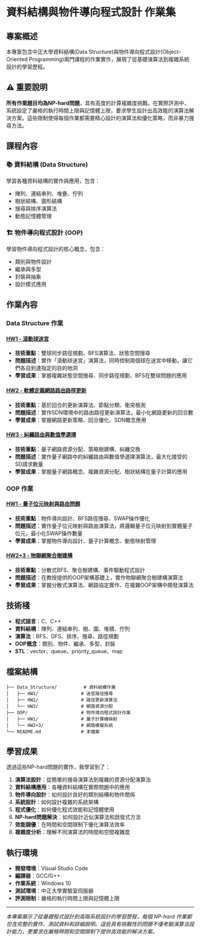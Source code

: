 # 資料結構與物件導向程式設計 作業集

## 專案概述
本專案包含中正大學資料結構(Data Structure)與物件導向程式設計(Object-Oriented Programming)兩門課程的作業實作，展現了從基礎演算法到複雜系統設計的學習歷程。

## ⚠️ 重要說明
**所有作業題目均為NP-hard問題**，具有高度的計算複雜度挑戰。在實際評測中，系統設定了嚴格的執行時間上限與記憶體上限，要求學生設計出高效能的演算法解決方案。這些限制使得每個作業都需要精心設計的演算法和優化策略，而非暴力搜尋方法。

## 課程內容

### 📚 資料結構 (Data Structure)
學習各種資料結構的實作與應用，包含：
- 陣列、連結串列、堆疊、佇列
- 樹狀結構、圖形結構
- 搜尋與排序演算法
- 動態記憶體管理

### 🏗️ 物件導向程式設計 (OOP)
學習物件導向程式設計的核心概念，包含：
- 類別與物件設計
- 繼承與多型
- 封裝與抽象
- 設計模式應用

## 作業內容

### Data Structure 作業

#### [HW1 - 滾動球迷宮](./Data_Structure/HW1/)
- **技術重點**：雙球同步路徑規劃、BFS演算法、狀態空間搜尋
- **問題描述**：實作「滾動球迷宮」演算法，同時控制兩個球在迷宮中移動，讓它們各自到達指定的目的地洞
- **學習成果**：掌握複雜狀態空間搜尋、同步路徑規劃、BFS在雙球問題的應用

#### [HW2 - 軟體定義網路路由路徑更新](./Data_Structure/HW2/)
- **技術重點**：基於回合的更新演算法、節點分類、衝突檢測
- **問題描述**：實作SDN環境中的路由路徑更新演算法，最小化網路更新的回合數
- **學習成果**：掌握網路更新策略、回合優化、SDN概念應用

#### [HW3 - 糾纏路由與數值學選擇](./Data_Structure/HW3/)
- **技術重點**：量子網路資源分配、策略樹建構、糾纏交換
- **問題描述**：實作量子網路中的糾纏路由與數值學選擇演算法，最大化接受的SD請求數量
- **學習成果**：掌握量子網路概念、複雜資源分配、樹狀結構在量子計算的應用

### OOP 作業

#### [HW1 - 量子位元映射與路由問題](./OOP/HW1/)
- **技術重點**：物件導向設計、BFS路徑搜尋、SWAP操作優化
- **問題描述**：實作量子位元映射與路由演算法，將邏輯量子位元映射到實體量子位元，最小化SWAP操作數量
- **學習成果**：掌握物件導向設計、量子計算概念、動態映射管理

#### [HW2+3 - 物聯網聚合樹建構](./OOP/HW2+3/)
- **技術重點**：分散式BFS、聚合樹建構、事件驅動程式設計
- **問題描述**：在教授提供的OOP架構基礎上，實作物聯網聚合樹建構演算法
- **學習成果**：掌握分散式演算法、網路協定實作、在複雜OOP架構中開發演算法

## 技術棧
- **程式語言**：C、C++
- **資料結構**：陣列、連結串列、樹、圖、堆積、佇列
- **演算法**：BFS、DFS、排序、搜尋、路徑規劃
- **OOP概念**：類別、物件、繼承、多型、封裝
- **STL**：vector、queue、priority_queue、map

## 檔案結構
```
├── Data_Structure/          # 資料結構作業
│   ├── HW1/                # 迷宮路徑搜尋
│   ├── HW2/                # 路徑更新演算法
│   └── HW3/                # 網路資源分配
├── OOP/                    # 物件導向程式設計作業
│   ├── HW1/                # 量子計算機映射
│   └── HW2+3/              # 網路模擬系統
└── README.md               # 本檔案
```

## 學習成果
透過這些NP-hard問題的實作，我學習到了：

1. **演算法設計**：從簡單的搜尋演算法到複雜的資源分配演算法
2. **資料結構應用**：各種資料結構在實際問題中的應用
3. **物件導向設計**：如何設計良好的類別結構和物件關係
4. **系統設計**：如何設計複雜的系統架構
5. **程式優化**：如何優化程式效能和記憶體使用
6. **NP-hard問題解決**：如何設計近似演算法和啟發式方法
7. **效能調優**：在時間和空間限制下優化演算法效率
8. **複雜度分析**：理解不同演算法的時間和空間複雜度

## 執行環境
- **開發環境**：Visual Studio Code
- **編譯器**：GCC/G++
- **作業系統**：Windows 10
- **測試環境**：中正大學實驗室伺服器
- **評測限制**：嚴格的執行時間上限與記憶體上限

---

*本專案展示了從基礎程式設計到高階系統設計的學習歷程，每個 NP-hard 作業都包含完整的實作、測試資料和詳細說明。這些具有挑戰性的問題不僅考驗演算法設計能力，更要求在嚴格時間和空間限制下提供高效能的解決方案。*
